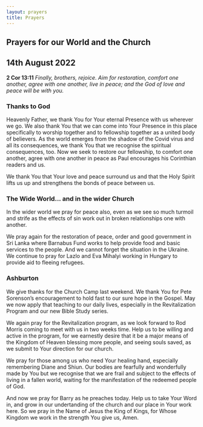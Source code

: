 ```yaml
---
layout: prayers
title: Prayers
---
```

## Prayers for our World and the Church

## 14th August 2022

__2 Cor 13:11__ 
_Finally, brothers, rejoice. Aim for restoration, comfort one another, agree with one another, live in peace; and the God of love and peace will be with you._

### Thanks to God
Heavenly Father, we thank You for Your eternal Presence with us wherever we go. We also thank You that we can come into Your Presence in this place specifically to worship together and to fellowship together as a united body of believers. As the world emerges from the shadow of the Covid virus and all its consequences, we thank You that we recognise the spiritual consequences, too. Now we seek to restore our fellowship, to comfort one another, agree with one another in peace as Paul encourages his Corinthian readers and us.

We thank You that Your love and peace surround us and that the Holy Spirit lifts us up and strengthens the bonds of peace between us.

### The Wide World... and in the wider Church
In the wider world we pray for peace also, even as we see so much turmoil and strife as the effects of sin work out in broken relationships one with another. 

We pray again for the restoration of peace, order and good government in Sri Lanka where Barnabus Fund works to help provide food and basic services to the people. And we cannot forget the situation in the Ukraine. We continue to pray for Lazlo and Eva Mihalyi working in Hungary to provide aid to fleeing refugees.

### Ashburton
We give thanks for the Church Camp last weekend. We thank You for Pete Sorenson’s encouragement to hold fast to our sure hope in the Gospel. May we now apply that teaching to our daily lives, especially in the Revitalization Program and our new Bible Study series.

We again pray for the Revitalization program, as we look forward to Rod Morris coming to meet with us in two weeks time. Help us to be willing and active in the program, for we earnestly desire that it be a major means of the Kingdom of Heaven blessing more people, and seeing souls saved, as we submit to Your direction for our church.

We pray for those among us who need Your healing hand, especially remembering Diane and Shiun. Our bodies are fearfully and wonderfully made by You but we recognise that we are frail and subject to the effects of living in a fallen world, waiting for the manifestation of the redeemed people of God.

And now we pray for Barry as he preaches today. Help us to take Your Word in, and grow in our undertanding of the church and our place in Your work here. So we pray in the Name of Jesus the King of Kings, for Whose Kingdom we work in the strength You give us, Amen.
